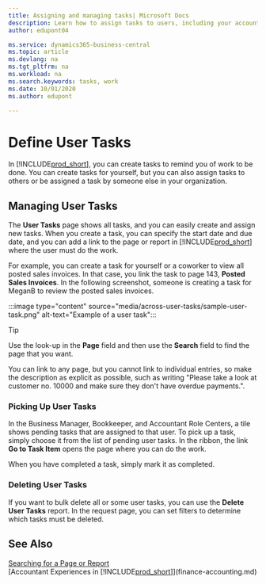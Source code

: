 ```yaml
---
title: Assigning and managing tasks| Microsoft Docs
description: Learn how to assign tasks to users, including your accountant, in Business Central
author: edupont04

ms.service: dynamics365-business-central
ms.topic: article
ms.devlang: na
ms.tgt_pltfrm: na
ms.workload: na
ms.search.keywords: tasks, work
ms.date: 10/01/2020
ms.author: edupont

---
```

# Define User Tasks

In [!INCLUDE[prod_short](includes/prod_short.md)], you can create tasks to remind you of work to be done. You can create tasks for yourself, but you can also assign tasks to others or be assigned a task by someone else in your organization.  

## Managing User Tasks

The **User Tasks** page shows all tasks, and you can easily create and assign new tasks. When you create a task, you can specify the start date and due date, and you can add a link to the page or report in [!INCLUDE[prod_short](includes/prod_short.md)] where the user must do the work.  

For example, you can create a task for yourself or a coworker to view all posted sales invoices. In that case, you link the task to page 143, **Posted Sales Invoices**. In the following screenshot, someone is creating a task for MeganB to review the posted sales invoices.  

:::image type="content" source="media/across-user-tasks/sample-user-task.png" alt-text="Example of a user task":::

> [!TIP]  
> Use the look-up in the **Page** field and then use the **Search** field to find the page that you want.  
>
> You can link to any page, but you cannot link to individual entries, so make the description as explicit as possible, such as writing "Please take a look at customer no. 10000 and make sure they don't have overdue payments.".

### Picking Up User Tasks

In the Business Manager, Bookkeeper, and Accountant Role Centers, a tile shows pending tasks that are assigned to that user. To pick up a task, simply choose it from the list of pending user tasks. In the ribbon, the link **Go to Task Item** opens the page where you can do the work.  

When you have completed a task, simply mark it as completed.  

### Deleting User Tasks

If you want to bulk delete all or some user tasks, you can use the **Delete User Tasks** report. In the request page, you can set filters to determine which tasks must be deleted.  

## See Also

[Searching for a Page or Report](ui-search.md)  
[Accountant Experiences in [!INCLUDE[prod_short](includes/prod_short.md)]](finance-accounting.md)  
